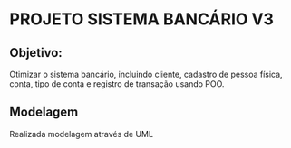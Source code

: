 # PROJETO SISTEMA BANCÁRIO V3 

## Objetivo:
Otimizar o sistema bancário, incluindo cliente, cadastro de pessoa física, conta, tipo de conta e registro de transação usando POO.

## Modelagem
Realizada modelagem através de UML
 